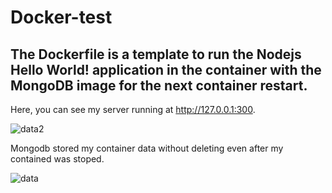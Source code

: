 # Docker-test
## The Dockerfile is a template to run the Nodejs Hello World! application in the container with the MongoDB image for the next container restart.
Here, you can see my server running at http://127.0.0.1:300.

![data2](https://user-images.githubusercontent.com/38424194/150043599-9b222f76-629b-4ce3-90ee-08e7a391904b.PNG)

Mongodb stored my container data without deleting even after my contained was stoped.

![data](https://user-images.githubusercontent.com/38424194/150044370-d6bc79dc-5b6e-476c-9ea0-bbb77438f272.PNG)



